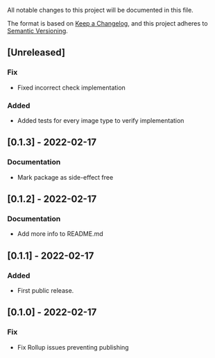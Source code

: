 All notable changes to this project will be documented in this file.

The format is based on [Keep a Changelog](https://keepachangelog.com/en/1.0.0/),
and this project adheres to [Semantic Versioning](https://semver.org/spec/v2.0.0.html).

## [Unreleased]

### Fix

- Fixed incorrect check implementation

### Added

- Added tests for every image type to verify implementation

## [0.1.3] - 2022-02-17

### Documentation

- Mark package as side-effect free

## [0.1.2] - 2022-02-17

### Documentation

- Add more info to README.md

## [0.1.1] - 2022-02-17

### Added

- First public release.

## [0.1.0] - 2022-02-17

### Fix

- Fix Rollup issues preventing publishing
